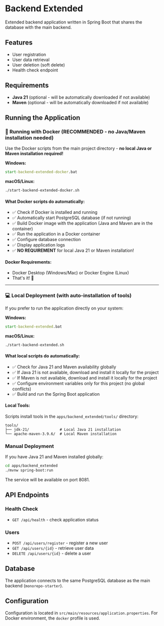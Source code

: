 # Backend Extended

Extended backend application written in Spring Boot that shares the database with the main backend.

## Features

- User registration
- User data retrieval
- User deletion (soft delete)
- Health check endpoint

## Requirements

- **Java 21** (optional - will be automatically downloaded if not available)
- **Maven** (optional - will be automatically downloaded if not available)

## Running the Application

### 🐳 Running with Docker (RECOMMENDED - no Java/Maven installation needed)

Use the Docker scripts from the main project directory - **no local Java or Maven installation required!**

**Windows:**
```cmd
start-backend-extended-docker.bat
```

**macOS/Linux:**
```bash
./start-backend-extended-docker.sh
```

#### What Docker scripts do automatically:
- ✅ Check if Docker is installed and running
- ✅ Automatically start PostgreSQL database (if not running)
- ✅ Build Docker image with the application (Java and Maven are in the container)
- ✅ Run the application in a Docker container
- ✅ Configure database connection
- ✅ Display application logs
- ✅ **NO REQUIREMENT** for local Java 21 or Maven installation!

#### Docker Requirements:
- Docker Desktop (Windows/Mac) or Docker Engine (Linux)
- That's it! 🎉

---

### 💻 Local Deployment (with auto-installation of tools)

If you prefer to run the application directly on your system:

**Windows:**
```cmd
start-backend-extended.bat
```

**macOS/Linux:**
```bash
./start-backend-extended.sh
```

#### What local scripts do automatically:
- ✅ Check for Java 21 and Maven availability globally
- ✅ If Java 21 is not available, download and install it locally for the project
- ✅ If Maven is not available, download and install it locally for the project
- ✅ Configure environment variables only for this project (no global conflicts)
- ✅ Build and run the Spring Boot application

#### Local Tools:
Scripts install tools in the `apps/backend_extended/tools/` directory:
```
tools/
├── jdk-21/              # Local Java 21 installation
└── apache-maven-3.9.6/  # Local Maven installation
```

### Manual Deployment

If you have Java 21 and Maven installed globally:

```bash
cd apps/backend_extended
./mvnw spring-boot:run
```

The service will be available on port 8081.

## API Endpoints

### Health Check
- `GET /api/health` - check application status

### Users
- `POST /api/users/register` - register a new user
- `GET /api/users/{id}` - retrieve user data
- `DELETE /api/users/{id}` - delete a user

## Database

The application connects to the same PostgreSQL database as the main backend (`monorepo-starter`).

## Configuration

Configuration is located in `src/main/resources/application.properties`. For Docker environment, the `docker` profile is used.
